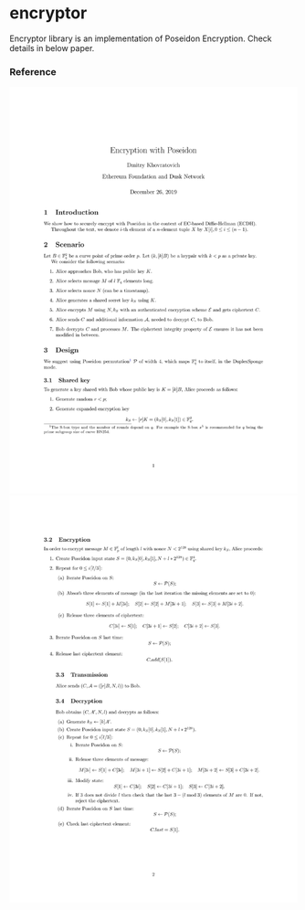 # encryptor

Encryptor library is an implementation of Poseidon Encryption.
Check details in below paper. 

### Reference
![](0001.jpg)
![](0002.jpg)
